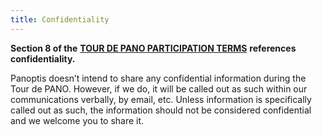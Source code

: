 ```yaml
---
title: Confidentiality
---
```


**Section 8 of the** [**TOUR DE PANO PARTICIPATION TERMS**](https://drive.google.com/file/d/15ueLG6VJoQ5Hx4rnpjFeuL3pG5DbrBbE/view) **references confidentiality.**

Panoptis doesn’t intend to share any confidential information during the Tour de PANO. However, if we do, it will be called out as such within our communications verbally, by email, etc. Unless information is specifically called out as such, the information should not be considered confidential and we welcome you to share it.
